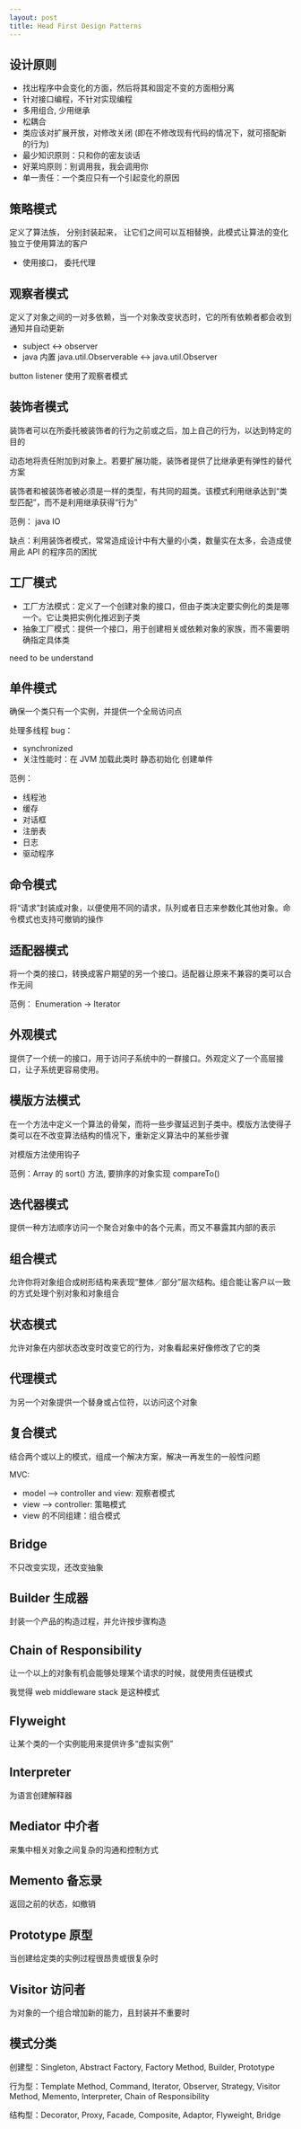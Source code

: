 ```yaml
---
layout: post
title: Head First Design Patterns
---
```


## 设计原则
  - 找出程序中会变化的方面，然后将其和固定不变的方面相分离
  - 针对接口编程，不针对实现编程
  - 多用组合, 少用继承
  - 松耦合
  - 类应该对扩展开放，对修改关闭 (即在不修改现有代码的情况下，就可搭配新的行为)
  - 最少知识原则：只和你的密友谈话
  - 好莱坞原则：别调用我，我会调用你
  - 单一责任：一个类应只有一个引起变化的原因


## 策略模式
  定义了算法族， 分别封装起来， 让它们之间可以互相替换，此模式让算法的变化独立于使用算法的客户

  - 使用接口， 委托代理

## 观察者模式
  定义了对象之间的一对多依赖，当一个对象改变状态时，它的所有依赖者都会收到通知并自动更新
  
  - subject <-> observer
  - java 内置 java.util.Observerable  <->  java.util.Observer

  button listener 使用了观察者模式

## 装饰者模式
  装饰者可以在所委托被装饰者的行为之前或之后，加上自己的行为，以达到特定的目的

  动态地将责任附加到对象上。若要扩展功能，装饰者提供了比继承更有弹性的替代方案

  装饰者和被装饰者被必须是一样的类型，有共同的超类。该模式利用继承达到“类型匹配”，而不是利用继承获得“行为”

  范例： java IO
  
  缺点：利用装饰者模式，常常造成设计中有大量的小类，数量实在太多，会造成使用此 API 的程序员的困扰

## 工厂模式
  - 工厂方法模式：定义了一个创建对象的接口，但由子类决定要实例化的类是哪一个。它让类把实例化推迟到子类
  - 抽象工厂模式：提供一个接口，用于创建相关或依赖对象的家族，而不需要明确指定具体类

  need to be understand

## 单件模式
  确保一个类只有一个实例，并提供一个全局访问点

  处理多线程 bug：

  - synchronized
  - 关注性能时：在 JVM 加载此类时 静态初始化 创建单件


  范例：

  - 线程池
  - 缓存
  - 对话框
  - 注册表
  - 日志
  - 驱动程序


## 命令模式
  将“请求”封装成对象，以便使用不同的请求，队列或者日志来参数化其他对象。命令模式也支持可撤销的操作


## 适配器模式
  将一个类的接口，转换成客户期望的另一个接口。适配器让原来不兼容的类可以合作无间

  范例：
    Enumeration -> Iterator

## 外观模式
  提供了一个统一的接口，用于访问子系统中的一群接口。外观定义了一个高层接口，让子系统更容易使用。

## 模版方法模式
  在一个方法中定义一个算法的骨架，而将一些步骤延迟到子类中。模版方法使得子类可以在不改变算法结构的情况下，重新定义算法中的某些步骤

  对模版方法使用钩子

  范例：Array 的 sort() 方法, 要排序的对象实现 compareTo()

## 迭代器模式 
  提供一种方法顺序访问一个聚合对象中的各个元素，而又不暴露其内部的表示

## 组合模式
  允许你将对象组合成树形结构来表现“整体／部分”层次结构。组合能让客户以一致的方式处理个别对象和对象组合

## 状态模式
  允许对象在内部状态改变时改变它的行为，对象看起来好像修改了它的类

## 代理模式
  为另一个对象提供一个替身或占位符，以访问这个对象

## 复合模式
  结合两个或以上的模式，组成一个解决方案，解决一再发生的一般性问题

  MVC:

  - model -->  controller and view: 观察者模式
  - view  --> controller: 策略模式
  - view 的不同组建：组合模式

## Bridge
  不只改变实现，还改变抽象

## Builder 生成器
  封装一个产品的构造过程，并允许按步骤构造

## Chain of Responsibility
  让一个以上的对象有机会能够处理某个请求的时候，就使用责任链模式

  我觉得 web middleware stack 是这种模式

## Flyweight
  让某个类的一个实例能用来提供许多“虚拟实例” 

## Interpreter
  为语言创建解释器

## Mediator 中介者
  来集中相关对象之间复杂的沟通和控制方式

## Memento 备忘录
  返回之前的状态，如撤销

## Prototype 原型
  当创建给定类的实例过程很昂贵或很复杂时

## Visitor 访问者
  为对象的一个组合增加新的能力，且封装并不重要时

## 模式分类
  创建型：Singleton, Abstract Factory, Factory Method, Builder, Prototype

  行为型：Template Method, Command, Iterator, Observer, Strategy, Visitor Method, Memento, Interpreter, Chain of Responsibility

  结构型：Decorator, Proxy, Facade, Composite, Adaptor, Flyweight, Bridge

